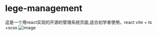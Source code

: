 # lege-management
这是一个用react实现的开源的管理系统页面,适合初学者使用，react vite + ts +scss
![image](https://user-images.githubusercontent.com/29670220/227078412-a9dfcbfd-3423-4626-a5c1-08c1db932985.png)
